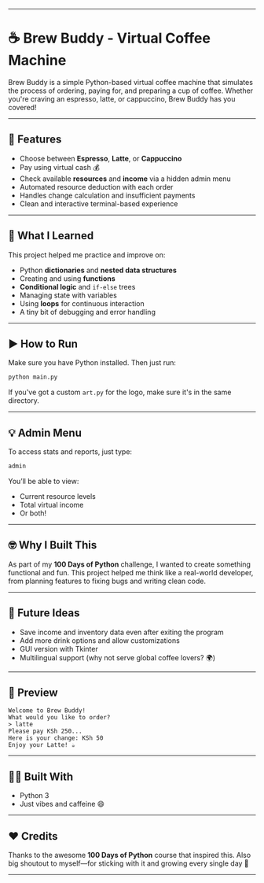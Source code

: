 
---

# ☕ Brew Buddy - Virtual Coffee Machine

Brew Buddy is a simple Python-based virtual coffee machine that simulates the process of ordering, paying for, and preparing a cup of coffee. Whether you're craving an espresso, latte, or cappuccino, Brew Buddy has you covered!

---

## 🔧 Features

- Choose between **Espresso**, **Latte**, or **Cappuccino**
- Pay using virtual cash 💰
- Check available **resources** and **income** via a hidden admin menu
- Automated resource deduction with each order
- Handles change calculation and insufficient payments
- Clean and interactive terminal-based experience

---

## 🧠 What I Learned

This project helped me practice and improve on:

- Python **dictionaries** and **nested data structures**
- Creating and using **functions**
- **Conditional logic** and `if-else` trees
- Managing state with variables
- Using **loops** for continuous interaction
- A tiny bit of debugging and error handling

---

## ▶️ How to Run

Make sure you have Python installed. Then just run:

```bash
python main.py
```

If you've got a custom `art.py` for the logo, make sure it's in the same directory.

---

## 💡 Admin Menu

To access stats and reports, just type:

```bash
admin
```

You’ll be able to view:

- Current resource levels
- Total virtual income
- Or both!

---

## 🤓 Why I Built This

As part of my **100 Days of Python** challenge, I wanted to create something functional and fun. This project helped me think like a real-world developer, from planning features to fixing bugs and writing clean code.

---

## 🚀 Future Ideas

- Save income and inventory data even after exiting the program
- Add more drink options and allow customizations
- GUI version with Tkinter
- Multilingual support (why not serve global coffee lovers? 🌍)

---

## 📸 Preview

```
Welcome to Brew Buddy!
What would you like to order?
> latte
Please pay KSh 250...
Here is your change: KSh 50
Enjoy your Latte! ☕
```

---

## 🧑‍💻 Built With

- Python 3
- Just vibes and caffeine 😄

---

## ❤️ Credits

Thanks to the awesome **100 Days of Python** course that inspired this. Also big shoutout to myself—for sticking with it and growing every single day 🙌

---
